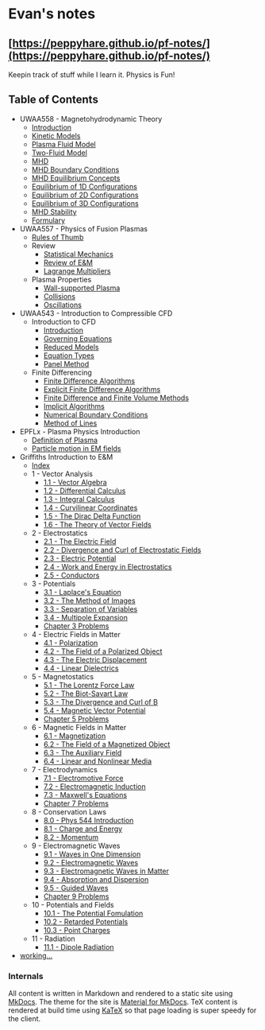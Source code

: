 # Evan's notes


## [https://peppyhare.github.io/pf-notes/](https://peppyhare.github.io/pf-notes/)

Keepin track of stuff while I learn it. Physics is Fun!

## Table of Contents

- UWAA558 - Magnetohydrodynamic Theory
    - [Introduction](ch12-1.md)
    - [Kinetic Models](ch12-2.md)
    - [Plasma Fluid Model](ch12-3.md)
    - [Two-Fluid Model](ch12-4.md)
    - [MHD](ch12-5.md)
    - [MHD Boundary Conditions](ch12-6.md)
    - [MHD Equilibrium Concepts](ch12-7.md)
    - [Equilibrium of 1D Configurations](ch12-8.md)
    - [Equilibrium of 2D Configurations](ch12-9.md)
    - [Equilibrium of 3D Configurations](ch12-10.md)
    - [MHD Stability](ch12-11.md)
    - [Formulary](ch12-formulary.md)
- UWAA557 - Physics of Fusion Plasmas
    - [Rules of Thumb](ch10-0.md)
    - Review
        - [Statistical Mechanics](ch10-1.md)
        - [Review of E&M](ch10-2.md)
        - [Lagrange Multipliers](ch10-3.md)
    - Plasma Properties
        - [Wall-supported Plasma](ch11-1.md)
        - [Collisions](ch11-2.md)
        - [Oscillations](ch11-3.md)
- UWAA543 - Introduction to Compressible CFD
    - Introduction to CFD
        - [Introduction](ch20-1.md)
        - [Governing Equations](ch20-2.md)
        - [Reduced Models](ch20-3.md)
        - [Equation Types](ch20-4.md)
        - [Panel Method](ch20-5.md)
    - Finite Differencing
        - [Finite Difference Algorithms](ch21-1.md)
        - [Explicit Finite Difference Algorithms](ch21-2.md)
        - [Finite Difference and Finite Volume Methods](ch21-3.md)
        - [Implicit Algorithms](ch21-4.md)
        - [Numerical Boundary Conditions](ch21-5.md)
        - [Method of Lines](ch21-6.md)
- EPFLx - Plasma Physics Introduction
    - [Definition of Plasma](ch1-1.md)
    - [Particle motion in EM fields](ch1-2.md)
- Griffiths Introduction to E&M
    - [Index](griffiths/index.md)
    - 1 - Vector Analysis
        - [1.1 - Vector Algebra](griffiths/ch1-1.md)
        - [1.2 - Differential Calculus](griffiths/ch1-2.md)
        - [1.3 - Integral Calculus](griffiths/ch1-3.md)
        - [1.4 - Curvilinear Coordinates](griffiths/ch1-4.md)
        - [1.5 - The Dirac Delta Function](griffiths/ch1-5.md)
        - [1.6 - The Theory of Vector Fields](griffiths/ch1-6.md)
    - 2 - Electrostatics
        - [2.1 - The Electric Field](griffiths/ch2-1.md)
        - [2.2 - Divergence and Curl of Electrostatic Fields](griffiths/ch2-2.md)
        - [2.3 - Electric Potential](griffiths/ch2-3.md)
        - [2.4 - Work and Energy in Electrostatics](griffiths/ch2-4.md)
        - [2.5 - Conductors](griffiths/ch2-5.md)
    - 3 - Potentials
        - [3.1 - Laplace's Equation](griffiths/ch3-1.md)
        - [3.2 - The Method of Images](griffiths/ch3-2.md)
        - [3.3 - Separation of Variables](griffiths/ch3-3.md)
        - [3.4 - Multipole Expansion](griffiths/ch3-4.md)
        - [Chapter 3 Problems](griffiths/problems-ch3.md)
    - 4 - Electric Fields in Matter
        - [4.1 - Polarization](griffiths/ch4-1.md)
        - [4.2 - The Field of a Polarized Object](griffiths/ch4-2.md)
        - [4.3 - The Electric Displacement](griffiths/ch4-3.md)
        - [4.4 - Linear Dielectrics](griffiths/ch4-4.md)
    - 5 - Magnetostatics
        - [5.1 - The Lorentz Force Law](griffiths/ch5-1.md)
        - [5.2 - The Biot-Savart Law](griffiths/ch5-2.md)
        - [5.3 - The Divergence and Curl of B](griffiths/ch5-3.md)
        - [5.4 - Magnetic Vector Potential](griffiths/ch5-4.md)
        - [Chapter 5 Problems](griffiths/problems-ch5.md)
    - 6 - Magnetic Fields in Matter
        - [6.1 - Magnetization](griffiths/ch6-1.md)
        - [6.2 - The Field of a Magnetized Object](griffiths/ch6-2.md)
        - [6.3 - The Auxiliary Field](griffiths/ch6-3.md)
        - [6.4 - Linear and Nonlinear Media](griffiths/ch6-4.md)
    - 7 - Electrodynamics
        - [7.1 - Electromotive Force](griffiths/ch7-1.md)
        - [7.2 - Electromagnetic Induction](griffiths/ch7-2.md)
        - [7.3 - Maxwell's Equations](griffiths/ch7-3.md)
        - [Chapter 7 Problems](griffiths/problems-ch7.md)
    - 8 - Conservation Laws
        - [8.0 - Phys 544 Introduction](griffiths/ch8-0.md)
        - [8.1 - Charge and Energy](griffiths/ch8-1.md)
        - [8.2 - Momentum](griffiths/ch8-2.md)
    - 9 - Electromagnetic Waves
        - [9.1 - Waves in One Dimension](griffiths/ch9-1.md)
        - [9.2 - Electromagnetic Waves](griffiths/ch9-2.md)
        - [9.3 - Electromagnetic Waves in Matter](griffiths/ch9-3.md)
        - [9.4 - Absorption and Dispersion](griffiths/ch9-4.md)
        - [9.5 - Guided Waves](griffiths/ch9-5.md)
        - [Chapter 9 Problems](griffiths/problems-ch9.md)
    - 10 - Potentials and Fields
        - [10.1 - The Potential Fomulation](griffiths/ch10-1.md)
        - [10.2 - Retarded Potentials](griffiths/ch10-2.md)
        - [10.3 - Point Charges](griffiths/ch10-3.md)
    - 11 - Radiation
        - [11.1 - Dipole Radiation](griffiths/ch11-1.md)
- [working...](inprogress.md)


### Internals

All content is written in Markdown and rendered to a static site using [MkDocs](https://www.mkdocs.org/). The theme for the site is [Material for MkDocs](https://squidfunk.github.io/mkdocs-material). TeX content is rendered at build time using [KaTeX](https://katex.org) so that page loading is super speedy for the client.